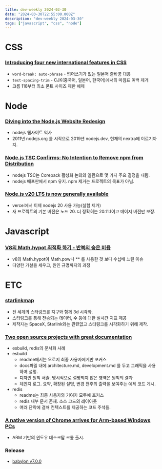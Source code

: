 ```yaml
---
title: dev-weekly 2024-03-30
date: "2024-03-30T22:55:00.000Z"
description: "dev-weekly 2024-03-30"
tags: ["javascript", "css", "node"]
---
```

# CSS

### **[Introducing four new international features in CSS](https://developer.chrome.com/blog/css-i18n-features?hl=en)**

- `word-break: auto-phrase` - 띄어쓰기가 없는 일본어 줄바꿈 대응
- `text-spacing-trim` - CJK(중국어, 일본어, 한국어)에서의 마침표 여백 제거
- 크롬 118부터 최소 폰트 사이즈 제한 해제

# Node

### **[Diving into the Node.js Website Redesign](https://nodejs.org/en/blog/announcements/diving-into-the-nodejs-website-redesign)**

- nodejs 웹사이트 역사
- 2011년 nodejs.org 를 시작으로 2019년 nodejs.dev, 현재의 nextra에 이르기까지.

### **[Node.js TSC Confirms: No Intention to Remove npm from Distribution](https://socket.dev/blog/node-js-tsc-confirms-no-intention-to-remove-npm-from-distribution)**

- nodejs TSC는 Corepack 활성화 논의의 일환으로 몇 가지 주요 결정을 내림.
- nodejs 배포판에서 npm 유지. npm 제거는 프로젝트의 목표가 아님.

### **[Node.js v20 LTS is now generally available](https://vercel.com/changelog/node-js-v20-lts-is-now-generally-available)**

- vercel에서 이제 nodejs 20 사용 가능(실험 제거)
- 새 프로젝트의 기본 버전은 노드 20. 더 정확히는 20.11.1이고 메이저 버전만 보장.

# Javascript

### **[V8의 Math.hypot 최적화 하기 - 반복의 숨은 비용](https://blog.seokho.dev/ko/development/2024/03/18/V8-optimize-MathHypot.html)**

- v8의 Math.hypot이 Math.pow나 ** 를 사용한 것 보다 수십배 느린 이슈
- 다양한 가설을 세우고, 원인 규명까지의 과정

# ETC

### **[starlinkmap](https://www.starlinkmap.org/)**

- 전 세계의 스타링크를 지구와 함께 3d 시각화.
- 스타링크를 통해 전송되는 데이터, 수 등에 대한 실시간 지표 제공
- 제작자는 SpaceX, Starlink와는 관련없고 스타링크를 시각화하기 위해 제작.

### **[Two open source projects with great documentation](https://johnjago.com/great-docs/)**

- esbuild, redis의 문서화 사례
- esbuild
    - readme에서는 오로지 최종 사용자에게만 포커스
    - docs파일 내에 architecture.md, development.md 를 두고 그래픽을 사용하며 설명.
    - 디자인 원칙 서술. 명시적으로 설명되지 않은 영역은 원칙의 결과
    - 체인지 로그. 요약, 확장된 설명, 변경 전후의 출력을 보여주는 예제 코드 게시.
- redis
    - readme는 최종 사용자와 기여자 모두에 포커스
    - redis 내부 문서 존재. 소스 코드의 레이아웃
    - 여러 단락에 걸쳐 컨텍스트를 제공하는 코드 주석들.

### **[A native version of Chrome arrives for Arm-based Windows PCs](https://www.theverge.com/2024/3/26/24112273/chrome-native-windows-on-arm-qualcomm-snapdragon)**

- ARM 기반의 윈도우 데스크탑 크롬 출시.

### Release

- [babylon v7.0.0](https://github.com/BabylonJS/Babylon.js/releases/tag/7.0.0)